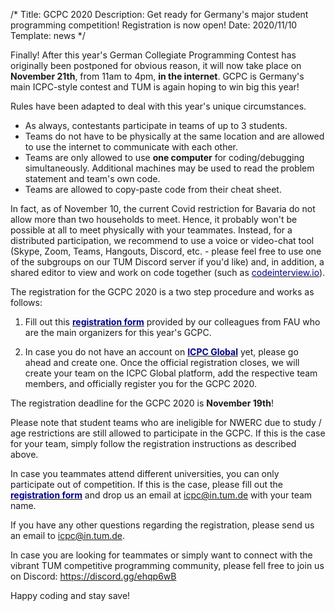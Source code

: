 /*
Title: GCPC 2020
Description: Get ready for Germany's major student programming competition! Registration is now open!
Date: 2020/11/10
Template: news
*/

Finally! After this year's German Collegiate Programming Contest has originally been postponed for obvious reason, it will now take place on **November 21th**, from 11am to 4pm, **in the internet**. GCPC is Germany's main ICPC-style contest and TUM is again hoping to win big this year!

Rules have been adapted to deal with this year's unique circumstances.
- As always, contestants participate in teams of up to 3 students.
- Teams do not have to be physically at the same location and are allowed to use the internet to communicate with each other.
- Teams are only allowed to use **one computer** for coding/debugging simultaneously. Additional machines may be used to read the problem statement and team's own code.
- Teams are allowed to copy-paste code from their cheat sheet.

In fact, as of November 10, the current Covid restriction for Bavaria do not allow more than two households to meet. Hence, it probably won't be possible at all to meet physically with your teammates. Instead, for a distributed participation, we recommend to use a voice or video-chat tool (Skype, Zoom, Teams, Hangouts, Discord, etc. - please feel free to use one of the subgroups on our TUM Discord server if you'd like) and, in addition, a shared editor to view and work on code together (such as [<span style="color:darkblue">codeinterview.io</span>](codeinterview.io)).

The registration for the GCPC 2020 is a two step procedure and works as follows:

1) Fill out this [<span style="color:darkblue">**registration form**</span>](https://icpc.cs.fau.de/anmeldung/) provided by our colleagues from FAU who are the main organizers for this year's GCPC.

2) In case you do not have an account on [<span style="color:darkblue">**ICPC Global**</span>](https://icpc.global/) yet, please go ahead and create one. Once the official registration closes, we will create your team on the ICPC Global platform, add the respective team members, and officially register you for the GCPC 2020.

The registration deadline for the GCPC 2020 is **November 19th**!

Please note that student teams who are ineligible for NWERC due to study / age restrictions are still allowed to participate in the GCPC. If this is the case for your team, simply follow the registration instructions as described above.

In case you teammates attend different universities, you can only participate out of competition. If this is the case, please fill out the [<span style="color:darkblue">**registration form**</span>](https://icpc.cs.fau.de/anmeldung/) and drop us an email at icpc@in.tum.de with your team name.

If you have any other questions regarding the registration, please send us an email to icpc@in.tum.de.

In case you are looking for teammates or simply want to connect with the vibrant TUM competitive programming community, please fell free to join us on Discord: https://discord.gg/ehqp6wB

Happy coding and stay save!
